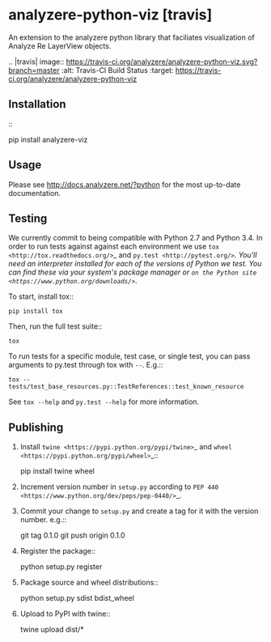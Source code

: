 # analyzere-python-viz [travis]

An extension to the analyzere python library that faciliates visualization of Analyze Re LayerView objects.

.. |travis| image:: https://travis-ci.org/analyzere/analyzere-python-viz.svg?branch=master
    :alt: Travis-CI Build Status
    :target: https://travis-ci.org/analyzere/analyzere-python-viz

Installation
------------

::

   pip install analyzere-viz

Usage
-----

Please see http://docs.analyzere.net/?python for the most up-to-date
documentation.

Testing
-------

We currently commit to being compatible with Python 2.7 and Python 3.4. In
order to run tests against against each environment we use
`tox <http://tox.readthedocs.org/>`_ and `py.test <http://pytest.org/>`_. You'll
need an interpreter installed for each of the versions of Python we test.
You can find these via your system's package manager or
`on the Python site <https://www.python.org/downloads/>`_.

To start, install tox::

    pip install tox

Then, run the full test suite::

    tox

To run tests for a specific module, test case, or single test, you can pass
arguments to py.test through tox with ``--``. E.g.::

    tox -- tests/test_base_resources.py::TestReferences::test_known_resource

See ``tox --help`` and ``py.test --help`` for more information.

Publishing
----------

1. Install `twine <https://pypi.python.org/pypi/twine>`_ and
   `wheel <https://pypi.python.org/pypi/wheel>`_::

    pip install twine wheel

2. Increment version number in ``setup.py`` according to
   `PEP 440 <https://www.python.org/dev/peps/pep-0440/>`_.

3. Commit your change to ``setup.py`` and create a tag for it with the version
   number. e.g.::

    git tag 0.1.0
    git push origin 0.1.0

4. Register the package::

    python setup.py register

5. Package source and wheel distributions::

    python setup.py sdist bdist_wheel

6. Upload to PyPI with twine::

    twine upload dist/*
